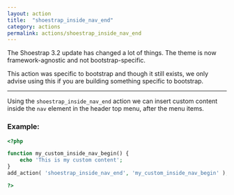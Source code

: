 ```yaml
---
layout: action
title:  "shoestrap_inside_nav_end"
category: actions
permalink: actions/shoestrap_inside_nav_end
---
```


The Shoestrap 3.2 update has changed a lot of things.
The theme is now framework-agnostic and not bootstrap-specific.

This action was specific to bootstrap and though it still exists, we only advise using this if you are building something specific to bootstrap.

<hr>

Using the `shoestrap_inside_nav_end` action we can insert custom content inside the `nav` element in the header top menu, after the menu items.

### Example:

```php
<?php

function my_custom_inside_nav_begin() {
	echo 'This is my custom content';
}
add_action( 'shoestrap_inside_nav_end', 'my_custom_inside_nav_begin' );

?>
```